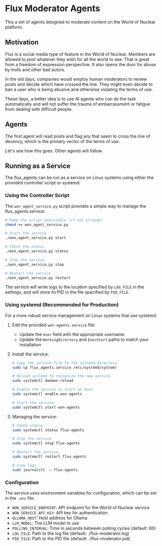 # Flux Moderator Agents

This a set of agents designed to moderate content on the World of Nuclear platform.

## Motivation

Flux is a social media type of feature in the World of Nuclear. Members are allowed to post whatever they wish for all the world to see. That is great from a freedom of expression perspective. It also opens the door for abuse by trolls and other bad actors.

In the old days, companies would employ human moderators to review posts and decide which have crossed the line. They might even decide to ban a user who is being abusive and otherwise violating the terms of use.

These days, a better idea is to use AI agents who can do the task automatically and will not suffer the trauma of embarrassment or fatigue from dealing with difficult people.

## Agents

The first agent will read posts and flag any that seem to cross the line of decency, which is the primary vector of the terms of use.

Let's see how this goes. Other agents will follow.

## Running as a Service

The flux_agents can be run as a service on Linux systems using either the provided controller script or systemd.

### Using the Controller Script

The `won_agent_service.py` script provides a simple way to manage the flux_agents service:

```bash
# Make the script executable (if not already)
chmod +x won_agent_service.py

# Start the service
./won_agent_service.py start

# Check the status
./won_agent_service.py status

# Stop the service
./won_agent_service.py stop

# Restart the service
./won_agent_service.py restart
```

The service will write logs to the location specified by `LOG_FILE` in the settings, and will store its PID in the file specified by `PID_FILE`.

### Using systemd (Recommended for Production)

For a more robust service management on Linux systems that use systemd:

1. Edit the provided `won-agents.service` file:

   - Update the `User` field with the appropriate username
   - Update the `WorkingDirectory` and `ExecStart` paths to match your installation

2. Install the service:

   ```bash
   # Copy the service file to the systemd directory
   sudo cp flux_agents.service /etc/systemd/system/

   # Reload systemd to recognize the new service
   sudo systemctl daemon-reload

   # Enable the service to start on boot
   sudo systemctl enable won-agents

   # Start the service
   sudo systemctl start won-agents
   ```

3. Managing the service:

   ```bash
   # Check status
   sudo systemctl status flux-agents

   # Stop the service
   sudo systemctl stop flux-agents

   # Restart the service
   sudo systemctl restart flux-agents

   # View logs
   sudo journalctl -u flux-agents
   ```

### Configuration

The service uses environment variables for configuration, which can be set in the `.env` file:

- `WON_SERVICE_ENDPOINT`: API endpoint for the World of Nuclear service
- `WON_SERVICE_API_KEY`: API key for authentication
- `OLLAMA_HOST`: Host address for Ollama
- `LLM_MODEL`: The LLM model to use
- `POLLING_INTERVAL`: Time in seconds between polling cycles (default: 60)
- `LOG_FILE`: Path to the log file (default: ./flux-moderator.log)
- `PID_FILE`: Path to the PID file (default: ./flux-moderator.pid)
